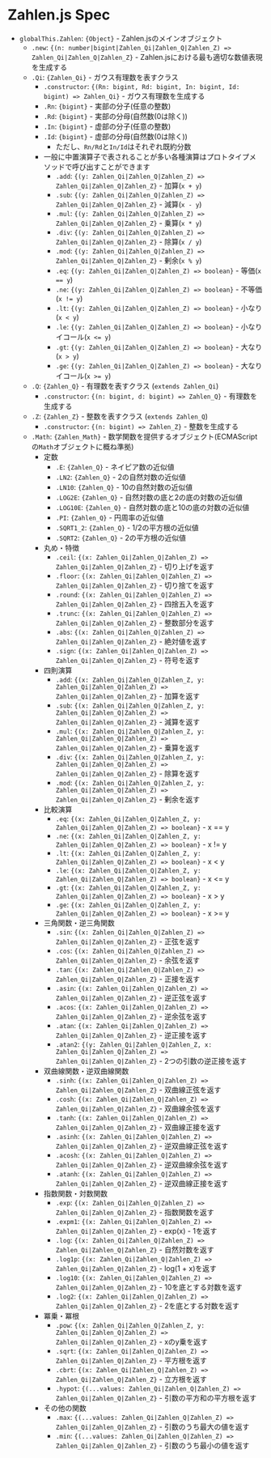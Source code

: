 # Zahlen.js Spec

- `globalThis.Zahlen`: `{Object}` - Zahlen.jsのメインオブジェクト
    - `.new`: `{(n: number|bigint|Zahlen_Qi|Zahlen_Q|Zahlen_Z) => Zahlen_Qi|Zahlen_Q|Zahlen_Z}` - Zahlen.jsにおける最も適切な数値表現を生成する
    - `.Qi`: `{Zahlen_Qi}` - ガウス有理数を表すクラス
        - `.constructor`: `{(Rn: bigint, Rd: bigint, In: bigint, Id: bigint) => Zahlen_Qi}` - ガウス有理数を生成する
        - `.Rn`: `{bigint}` - 実部の分子(任意の整数)
        - `.Rd`: `{bigint}` - 実部の分母(自然数(0は除く))
        - `.In`: `{bigint}` - 虚部の分子(任意の整数)
        - `.Id`: `{bigint}` - 虚部の分母(自然数(0は除く))
            - ただし、`Rn/Rd`と`In/Id`はそれぞれ既約分数
        - 一般に中置演算子で表されることが多い各種演算はプロトタイプメソッドで呼び出すことができます
            - `.add`: `{(y: Zahlen_Qi|Zahlen_Q|Zahlen_Z) => Zahlen_Qi|Zahlen_Q|Zahlen_Z}` - 加算(`x + y`)
            - `.sub`: `{(y: Zahlen_Qi|Zahlen_Q|Zahlen_Z) => Zahlen_Qi|Zahlen_Q|Zahlen_Z}` - 減算(`x - y`)
            - `.mul`: `{(y: Zahlen_Qi|Zahlen_Q|Zahlen_Z) => Zahlen_Qi|Zahlen_Q|Zahlen_Z}` - 乗算(`x * y`)
            - `.div`: `{(y: Zahlen_Qi|Zahlen_Q|Zahlen_Z) => Zahlen_Qi|Zahlen_Q|Zahlen_Z}` - 除算(`x / y`)
            - `.mod`: `{(y: Zahlen_Qi|Zahlen_Q|Zahlen_Z) => Zahlen_Qi|Zahlen_Q|Zahlen_Z}` - 剰余(`x % y`)
            - `.eq`: `{(y: Zahlen_Qi|Zahlen_Q|Zahlen_Z) => boolean}` - 等価(`x == y`)
            - `.ne`: `{(y: Zahlen_Qi|Zahlen_Q|Zahlen_Z) => boolean}` - 不等価(`x != y`)
            - `.lt`: `{(y: Zahlen_Qi|Zahlen_Q|Zahlen_Z) => boolean}` - 小なり(`x < y`)
            - `.le`: `{(y: Zahlen_Qi|Zahlen_Q|Zahlen_Z) => boolean}` - 小なりイコール(`x <= y`)
            - `.gt`: `{(y: Zahlen_Qi|Zahlen_Q|Zahlen_Z) => boolean}` - 大なり(`x > y`)
            - `.ge`: `{(y: Zahlen_Qi|Zahlen_Q|Zahlen_Z) => boolean}` - 大なりイコール(`x >= y`)
    - `.Q`: `{Zahlen_Q}` - 有理数を表すクラス (`extends Zahlen_Qi`)
        - `.constructor`: `{(n: bigint, d: bigint) => Zahlen_Q}` - 有理数を生成する
    - `.Z`: `{Zahlen_Z}` - 整数を表すクラス (`extends Zahlen_Q`)
        - `.constructor`: `{(n: bigint) => Zahlen_Z}` - 整数を生成する
    - `.Math`: `{Zahlen_Math}` - 数学関数を提供するオブジェクト(ECMAScriptの`Math`オブジェクトに概ね準拠)
        - 定数
            - `.E`: `{Zahlen_Q}` - ネイピア数の近似値
            - `.LN2`: `{Zahlen_Q}` - 2の自然対数の近似値
            - `.LN10`: `{Zahlen_Q}` - 10の自然対数の近似値
            - `.LOG2E`: `{Zahlen_Q}` - 自然対数の底と2の底の対数の近似値
            - `.LOG10E`: `{Zahlen_Q}` - 自然対数の底と10の底の対数の近似値
            - `.PI`: `{Zahlen_Q}` - 円周率の近似値
            - `.SQRT1_2`: `{Zahlen_Q}` - 1/2の平方根の近似値
            - `.SQRT2`: `{Zahlen_Q}` - 2の平方根の近似値
        - 丸め・特徴
            - `.ceil`: `{(x: Zahlen_Qi|Zahlen_Q|Zahlen_Z) => Zahlen_Qi|Zahlen_Q|Zahlen_Z}` - 切り上げを返す
            - `.floor`: `{(x: Zahlen_Qi|Zahlen_Q|Zahlen_Z) => Zahlen_Qi|Zahlen_Q|Zahlen_Z}` - 切り捨てを返す
            - `.round`: `{(x: Zahlen_Qi|Zahlen_Q|Zahlen_Z) => Zahlen_Qi|Zahlen_Q|Zahlen_Z}` - 四捨五入を返す
            - `.trunc`: `{(x: Zahlen_Qi|Zahlen_Q|Zahlen_Z) => Zahlen_Qi|Zahlen_Q|Zahlen_Z}` - 整数部分を返す
            - `.abs`: `{(x: Zahlen_Qi|Zahlen_Q|Zahlen_Z) => Zahlen_Qi|Zahlen_Q|Zahlen_Z}` - 絶対値を返す
            - `.sign`: `{(x: Zahlen_Qi|Zahlen_Q|Zahlen_Z) => Zahlen_Qi|Zahlen_Q|Zahlen_Z}` - 符号を返す
        - 四則演算
            - `.add`: `{(x: Zahlen_Qi|Zahlen_Q|Zahlen_Z, y: Zahlen_Qi|Zahlen_Q|Zahlen_Z) => Zahlen_Qi|Zahlen_Q|Zahlen_Z}` - 加算を返す
            - `.sub`: `{(x: Zahlen_Qi|Zahlen_Q|Zahlen_Z, y: Zahlen_Qi|Zahlen_Q|Zahlen_Z) => Zahlen_Qi|Zahlen_Q|Zahlen_Z}` - 減算を返す
            - `.mul`: `{(x: Zahlen_Qi|Zahlen_Q|Zahlen_Z, y: Zahlen_Qi|Zahlen_Q|Zahlen_Z) => Zahlen_Qi|Zahlen_Q|Zahlen_Z}` - 乗算を返す
            - `.div`: `{(x: Zahlen_Qi|Zahlen_Q|Zahlen_Z, y: Zahlen_Qi|Zahlen_Q|Zahlen_Z) => Zahlen_Qi|Zahlen_Q|Zahlen_Z}` - 除算を返す
            - `.mod`: `{(x: Zahlen_Qi|Zahlen_Q|Zahlen_Z, y: Zahlen_Qi|Zahlen_Q|Zahlen_Z) => Zahlen_Qi|Zahlen_Q|Zahlen_Z}` - 剰余を返す
        - 比較演算
            - `.eq`: `{(x: Zahlen_Qi|Zahlen_Q|Zahlen_Z, y: Zahlen_Qi|Zahlen_Q|Zahlen_Z) => boolean}` - x == y
            - `.ne`: `{(x: Zahlen_Qi|Zahlen_Q|Zahlen_Z, y: Zahlen_Qi|Zahlen_Q|Zahlen_Z) => boolean}` - x != y
            - `.lt`: `{(x: Zahlen_Qi|Zahlen_Q|Zahlen_Z, y: Zahlen_Qi|Zahlen_Q|Zahlen_Z) => boolean}` - x < y
            - `.le`: `{(x: Zahlen_Qi|Zahlen_Q|Zahlen_Z, y: Zahlen_Qi|Zahlen_Q|Zahlen_Z) => boolean}` - x <= y
            - `.gt`: `{(x: Zahlen_Qi|Zahlen_Q|Zahlen_Z, y: Zahlen_Qi|Zahlen_Q|Zahlen_Z) => boolean}` - x > y
            - `.ge`: `{(x: Zahlen_Qi|Zahlen_Q|Zahlen_Z, y: Zahlen_Qi|Zahlen_Q|Zahlen_Z) => boolean}` - x >= y
        - 三角関数・逆三角関数
            - `.sin`: `{(x: Zahlen_Qi|Zahlen_Q|Zahlen_Z) => Zahlen_Qi|Zahlen_Q|Zahlen_Z}` - 正弦を返す
            - `.cos`: `{(x: Zahlen_Qi|Zahlen_Q|Zahlen_Z) => Zahlen_Qi|Zahlen_Q|Zahlen_Z}` - 余弦を返す
            - `.tan`: `{(x: Zahlen_Qi|Zahlen_Q|Zahlen_Z) => Zahlen_Qi|Zahlen_Q|Zahlen_Z}` - 正接を返す
            - `.asin`: `{(x: Zahlen_Qi|Zahlen_Q|Zahlen_Z) => Zahlen_Qi|Zahlen_Q|Zahlen_Z}` - 逆正弦を返す
            - `.acos`: `{(x: Zahlen_Qi|Zahlen_Q|Zahlen_Z) => Zahlen_Qi|Zahlen_Q|Zahlen_Z}` - 逆余弦を返す
            - `.atan`: `{(x: Zahlen_Qi|Zahlen_Q|Zahlen_Z) => Zahlen_Qi|Zahlen_Q|Zahlen_Z}` - 逆正接を返す
            - `.atan2`: `{(y: Zahlen_Qi|Zahlen_Q|Zahlen_Z, x: Zahlen_Qi|Zahlen_Q|Zahlen_Z) => Zahlen_Qi|Zahlen_Q|Zahlen_Z}` - 2つの引数の逆正接を返す
        - 双曲線関数・逆双曲線関数
            - `.sinh`: `{(x: Zahlen_Qi|Zahlen_Q|Zahlen_Z) => Zahlen_Qi|Zahlen_Q|Zahlen_Z}` - 双曲線正弦を返す
            - `.cosh`: `{(x: Zahlen_Qi|Zahlen_Q|Zahlen_Z) => Zahlen_Qi|Zahlen_Q|Zahlen_Z}` - 双曲線余弦を返す
            - `.tanh`: `{(x: Zahlen_Qi|Zahlen_Q|Zahlen_Z) => Zahlen_Qi|Zahlen_Q|Zahlen_Z}` - 双曲線正接を返す
            - `.asinh`: `{(x: Zahlen_Qi|Zahlen_Q|Zahlen_Z) => Zahlen_Qi|Zahlen_Q|Zahlen_Z}` - 逆双曲線正弦を返す
            - `.acosh`: `{(x: Zahlen_Qi|Zahlen_Q|Zahlen_Z) => Zahlen_Qi|Zahlen_Q|Zahlen_Z}` - 逆双曲線余弦を返す
            - `.atanh`: `{(x: Zahlen_Qi|Zahlen_Q|Zahlen_Z) => Zahlen_Qi|Zahlen_Q|Zahlen_Z}` - 逆双曲線正接を返す
        - 指数関数・対数関数
            - `.exp`: `{(x: Zahlen_Qi|Zahlen_Q|Zahlen_Z) => Zahlen_Qi|Zahlen_Q|Zahlen_Z}` - 指数関数を返す
            - `.expm1`: `{(x: Zahlen_Qi|Zahlen_Q|Zahlen_Z) => Zahlen_Qi|Zahlen_Q|Zahlen_Z}` - exp(x) - 1を返す
            - `.log`: `{(x: Zahlen_Qi|Zahlen_Q|Zahlen_Z) => Zahlen_Qi|Zahlen_Q|Zahlen_Z}` - 自然対数を返す
            - `.log1p`: `{(x: Zahlen_Qi|Zahlen_Q|Zahlen_Z) => Zahlen_Qi|Zahlen_Q|Zahlen_Z}` - log(1 + x)を返す
            - `.log10`: `{(x: Zahlen_Qi|Zahlen_Q|Zahlen_Z) => Zahlen_Qi|Zahlen_Q|Zahlen_Z}` - 10を底とする対数を返す
            - `.log2`: `{(x: Zahlen_Qi|Zahlen_Q|Zahlen_Z) => Zahlen_Qi|Zahlen_Q|Zahlen_Z}` - 2を底とする対数を返す
        - 冪乗・冪根
            - `.pow`: `{(x: Zahlen_Qi|Zahlen_Q|Zahlen_Z, y: Zahlen_Qi|Zahlen_Q|Zahlen_Z) => Zahlen_Qi|Zahlen_Q|Zahlen_Z}` - xのy乗を返す
            - `.sqrt`: `{(x: Zahlen_Qi|Zahlen_Q|Zahlen_Z) => Zahlen_Qi|Zahlen_Q|Zahlen_Z}` - 平方根を返す
            - `.cbrt`: `{(x: Zahlen_Qi|Zahlen_Q|Zahlen_Z) => Zahlen_Qi|Zahlen_Q|Zahlen_Z}` - 立方根を返す
            - `.hypot`: `{(...values: Zahlen_Qi|Zahlen_Q|Zahlen_Z) => Zahlen_Qi|Zahlen_Q|Zahlen_Z}` - 引数の平方和の平方根を返す
        - その他の関数
            - `.max`: `{(...values: Zahlen_Qi|Zahlen_Q|Zahlen_Z) => Zahlen_Qi|Zahlen_Q|Zahlen_Z}` - 引数のうち最大の値を返す
            - `.min`: `{(...values: Zahlen_Qi|Zahlen_Q|Zahlen_Z) => Zahlen_Qi|Zahlen_Q|Zahlen_Z}` - 引数のうち最小の値を返す
